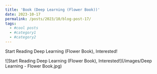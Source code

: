 ```yaml
---
title: 'Book (Deep Learning (Flower Book))'
date: 2023-10-17
permalink: /posts/2023/10/blog-post-17/
tags:
  - #cool posts
  - #category1
  - #category2
---
```


Start Reading Deep Learning (Flower Book), Interested!

![Start Reading Deep Learning (Flower Book), Interested!](/images/Deep Learning - Flower Book.jpg)